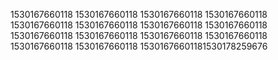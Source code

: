 1530167660118
1530167660118
1530167660118
1530167660118
1530167660118
1530167660118
1530167660118
1530167660118
1530167660118
1530167660118
1530167660118
1530167660118
1530167660118
1530167660118
15301676601181530178259676